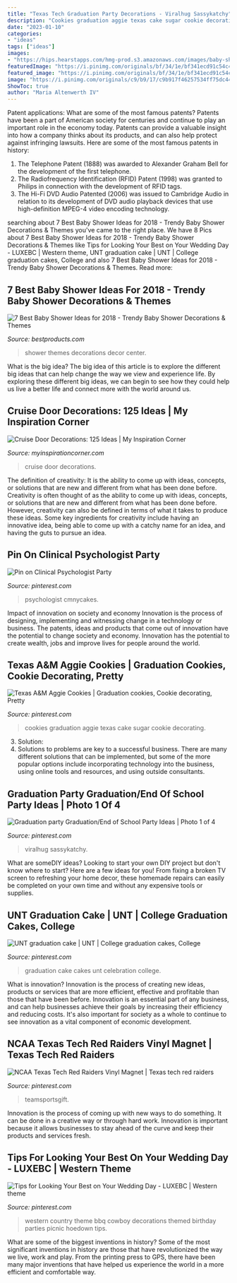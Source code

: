 ```yaml
---
title: "Texas Tech Graduation Party Decorations - Viralhug Sassykatchy"
description: "Cookies graduation aggie texas cake sugar cookie decorating"
date: "2023-01-10"
categories:
- "ideas"
tags: ["ideas"]
images:
- "https://hips.hearstapps.com/hmg-prod.s3.amazonaws.com/images/baby-shower-decor-1522099937.jpg?crop=1xw:1xh;center,top&amp;resize=1200:*"
featuredImage: "https://i.pinimg.com/originals/bf/34/1e/bf341ecd91c54c4540a2e80c6444ad79.jpg"
featured_image: "https://i.pinimg.com/originals/bf/34/1e/bf341ecd91c54c4540a2e80c6444ad79.jpg"
image: "https://i.pinimg.com/originals/c9/b9/17/c9b917f46257534ff75dc44c1675600d.jpg"
ShowToc: true
author: "Maria Altenwerth IV"
---
```



Patent applications: What are some of the most famous patents?
Patents have been a part of American society for centuries and continue to play an important role in the economy today. Patents can provide a valuable insight into how a company thinks about its products, and can also help protect against infringing lawsuits. Here are some of the most famous patents in history: 
1. The Telephone Patent (1888) was awarded to Alexander Graham Bell for the development of the first telephone. 
2. The Radiofrequency Identification (RFID) Patent (1998) was granted to Philips in connection with the development of RFID tags. 
3. The Hi-Fi DVD Audio Patented (2006) was issued to Cambridge Audio in relation to its development of DVD audio playback devices that use high-definition MPEG-4 video encoding technology. 

	

		
searching about 7 Best Baby Shower Ideas for 2018 - Trendy Baby Shower Decorations &amp; Themes you've came to the right place. We have 8 Pics about 7 Best Baby Shower Ideas for 2018 - Trendy Baby Shower Decorations &amp; Themes like Tips for Looking Your Best on Your Wedding Day - LUXEBC | Western theme, UNT graduation cake | UNT | College graduation cakes, College and also 7 Best Baby Shower Ideas for 2018 - Trendy Baby Shower Decorations &amp; Themes. Read more:
		
    
## 7 Best Baby Shower Ideas For 2018 - Trendy Baby Shower Decorations &amp; Themes

<img loading=lazy src="https://hips.hearstapps.com/hmg-prod.s3.amazonaws.com/images/baby-shower-decor-1522099937.jpg?crop=1xw:1xh;center,top&amp;resize=1200:*" onerror="this.onerror=null;this.src='https://tse3.mm.bing.net/th?id=OIP.QXAYBFEZSQCeKkvuCgxiCwHaDt&amp;pid=15.1';" alt="7 Best Baby Shower Ideas for 2018 - Trendy Baby Shower Decorations &amp; Themes">

_Source: bestproducts.com_

>shower themes decorations decor center. 

	

What is the big idea?
The big idea of this article is to explore the different big ideas that can help change the way we view and experience life. By exploring these different big ideas, we can begin to see how they could help us live a better life and connect more with the world around us.

    
## Cruise Door Decorations: 125 Ideas | My Inspiration Corner

<img loading=lazy src="https://i2.wp.com/myinspirationcorner.com/wp-content/uploads/2019/03/CruiseDoor2u-e1552858480795-768x1024.jpg?resize=768%2C1024&amp;ssl=1" onerror="this.onerror=null;this.src='https://tse1.mm.bing.net/th?id=OIP.yT2bKZAEu5BWIhRx3MtMbwHaJ4&amp;pid=15.1';" alt="Cruise Door Decorations: 125 Ideas | My Inspiration Corner">

_Source: myinspirationcorner.com_

>cruise door decorations. 

	

The definition of creativity: It is the ability to come up with ideas, concepts, or solutions that are new and different from what has been done before.
Creativity is often thought of as the ability to come up with ideas, concepts, or solutions that are new and different from what has been done before. However, creativity can also be defined in terms of what it takes to produce these ideas. Some key ingredients for creativity include having an innovative idea, being able to come up with a catchy name for an idea, and having the guts to pursue an idea.

    
## Pin On Clinical Psychologist Party

<img loading=lazy src="https://i.pinimg.com/736x/2f/37/48/2f374814d84e7051e70ddec39b8c3566--graduation-celebration-graduation-ideas.jpg" onerror="this.onerror=null;this.src='https://tse3.mm.bing.net/th?id=OIP.FsqBf2ArZfnE5Ye7CNJBmgHaFj&amp;pid=15.1';" alt="Pin on Clinical Psychologist Party">

_Source: pinterest.com_

>psychologist cmnycakes. 

	

Impact of innovation on society and economy
Innovation is the process of designing, implementing and witnessing change in a technology or business. The patents, ideas and products that come out of innovation have the potential to change society and economy. Innovation has the potential to create wealth, jobs and improve lives for people around the world.

    
## Texas A&amp;M Aggie Cookies | Graduation Cookies, Cookie Decorating, Pretty

<img loading=lazy src="https://i.pinimg.com/originals/bf/34/1e/bf341ecd91c54c4540a2e80c6444ad79.jpg" onerror="this.onerror=null;this.src='https://tse2.mm.bing.net/th?id=OIP.O9bWDew-rItiKYp-fNwsCwHaHY&amp;pid=15.1';" alt="Texas A&amp;M Aggie Cookies | Graduation cookies, Cookie decorating, Pretty">

_Source: pinterest.com_

>cookies graduation aggie texas cake sugar cookie decorating. 

	

3. Solution:
3. Solutions to problems are key to a successful business. There are many different solutions that can be implemented, but some of the more popular options include incorporating technology into the business, using online tools and resources, and using outside consultants.

    
## Graduation Party Graduation/End Of School Party Ideas | Photo 1 Of 4

<img loading=lazy src="https://i.pinimg.com/originals/2b/dd/9a/2bdd9a1b2ea27185ac0affdfd205e444.jpg" onerror="this.onerror=null;this.src='https://tse4.mm.bing.net/th?id=OIP.cKd_e0UHhxL8_wxo6w-npQHaJ3&amp;pid=15.1';" alt="Graduation party Graduation/End of School Party Ideas | Photo 1 of 4">

_Source: pinterest.com_

>viralhug sassykatchy. 

	

What are someDIY ideas?
Looking to start your own DIY project but don't know where to start? Here are a few ideas for you! From fixing a broken TV screen to refreshing your home decor, these homemade repairs can easily be completed on your own time and without any expensive tools or supplies.

    
## UNT Graduation Cake | UNT | College Graduation Cakes, College

<img loading=lazy src="https://i.pinimg.com/736x/35/ed/14/35ed14ddcf93a853c13aba9d1e5b22e2--graduation-cake-graduation-celebration.jpg?b=t" onerror="this.onerror=null;this.src='https://tse3.mm.bing.net/th?id=OIP.D9Us-W600uC911JuRn3yPwHaJ3&amp;pid=15.1';" alt="UNT graduation cake | UNT | College graduation cakes, College">

_Source: pinterest.com_

>graduation cake cakes unt celebration college. 

	

What is innovation?
Innovation is the process of creating new ideas, products or services that are more efficient, effective and profitable than those that have been before. Innovation is an essential part of any business, and can help businesses achieve their goals by increasing their efficiency and reducing costs. It's also important for society as a whole to continue to see innovation as a vital component of economic development.

    
## NCAA Texas Tech Red Raiders Vinyl Magnet | Texas Tech Red Raiders

<img loading=lazy src="https://i.pinimg.com/736x/2f/0e/f4/2f0ef49f4a10f79aaa2850ad43f93b48--texas-tech-red-raiders-mat.jpg" onerror="this.onerror=null;this.src='https://tse4.mm.bing.net/th?id=OIP.ZagbhpiHQUUGfwNXAG36GAHaHa&amp;pid=15.1';" alt="NCAA Texas Tech Red Raiders Vinyl Magnet | Texas tech red raiders">

_Source: pinterest.com_

>teamsportsgift. 

	

Innovation is the process of coming up with new ways to do something. It can be done in a creative way or through hard work. Innovation is important because it allows businesses to stay ahead of the curve and keep their products and services fresh.

    
## Tips For Looking Your Best On Your Wedding Day - LUXEBC | Western Theme

<img loading=lazy src="https://i.pinimg.com/originals/c9/b9/17/c9b917f46257534ff75dc44c1675600d.jpg" onerror="this.onerror=null;this.src='https://tse1.mm.bing.net/th?id=OIP.yAx_vir2144UFroKQW2ocwHaLH&amp;pid=15.1';" alt="Tips for Looking Your Best on Your Wedding Day - LUXEBC | Western theme">

_Source: pinterest.com_

>western country theme bbq cowboy decorations themed birthday parties picnic hoedown tips. 

	

What are some of the biggest inventions in history?
Some of the most significant inventions in history are those that have revolutionized the way we live, work and play. From the printing press to GPS, there have been many major inventions that have helped us experience the world in a more efficient and comfortable way.

